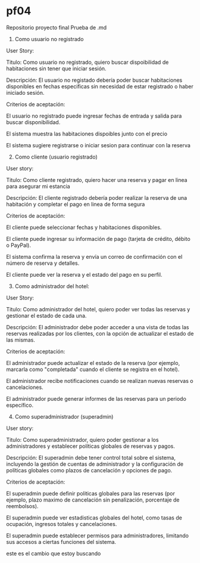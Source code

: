 # pf04
Repositorio proyecto final
Prueba de .md


1. Como usuario no registrado

User Story:

Titulo: Como usuario no registrado, quiero buscar dispoibilidad de habitaciones sin tener que iniciar sesión.

Descripción: El usuario no registado debería poder buscar habitaciones disponibles en fechas especificas sin necesidad de estar registrado o haber iniciado sesión.

Criterios de aceptación:

El usuario no registrado puede ingresar fechas de entrada y salida para buscar disponibilidad.

El sistema muestra las habitaciones dispoibles junto con el precio

El sistema sugiere registrarse o iniciar sesion para continuar con la reserva

2. Como cliente (usuario registrado)

User story:

Titulo: Como cliente registrado, quiero hacer una reserva y pagar en linea para asegurar mi estancia

Descripción: El cliente registrado debería poder realizar la reserva de una habitación y completar el pago en linea de forma segura

Criterios de aceptación:

El cliente puede seleccionar fechas y habitaciones disponibles.

El cliente puede ingresar su información de pago (tarjeta de crédito, débito o PayPal).

El sistema confirma la reserva y envía un correo de confirmación con el número de reserva y detalles.

El cliente puede ver la reserva y el estado del pago en su perfil.

3. Como administrador del hotel:

User Story:

Titulo: Como administrador del hotel, quiero poder ver todas las reservas y gestionar el estado de cada una.

Descripción: El administrador debe poder acceder a una vista de todas las reservas realizadas por los clientes, con la opción de actualizar el estado de las mismas.

Criterios de aceptación:

El administrador puede actualizar el estado de la reserva (por ejemplo, marcarla como "completada" cuando el cliente se registra en el hotel).

El administrador recibe notificaciones cuando se realizan nuevas reservas o cancelaciones.

El administrador puede generar informes de las reservas para un periodo específico.


4. Como superadministrador (superadmin)

User story:

Titulo: Como superadministrador, quiero poder gestionar a los administradores y establecer políticas globales de reservas y pagos.

Descripción: El superadmin debe tener control total sobre el sistema, incluyendo la gestión de cuentas de administrador y la configuración de políticas globales como plazos de cancelación y opciones de pago.

Criterios de aceptación:

El superadmin puede definir politicas globales para las reservas (por ejemplo, plazo maximo de cancelación sin penalización, porcentaje de reembolsos).

El superadmin puede ver estadisticas globales del hotel, como tasas de ocupación, ingresos totales y cancelaciones.

El superadmin puede establecer permisos para administradores, limitando sus accesos a ciertas funciones del sistema.



este es el cambio que estoy buscando